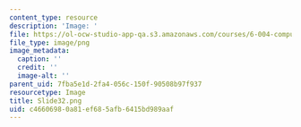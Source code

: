 ```yaml
---
content_type: resource
description: 'Image: '
file: https://ol-ocw-studio-app-qa.s3.amazonaws.com/courses/6-004-computation-structures-spring-2017/c46606980a81ef685afb6415bd989aaf_Slide32.png
file_type: image/png
image_metadata:
  caption: ''
  credit: ''
  image-alt: ''
parent_uid: 7fba5e1d-2fa4-056c-150f-90508b97f937
resourcetype: Image
title: Slide32.png
uid: c4660698-0a81-ef68-5afb-6415bd989aaf
---
```

